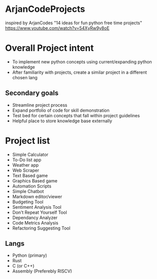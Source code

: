 # ArjanCodeProjects
inspired by ArjanCodes "14 ideas for fun python free time projects"
https://www.youtube.com/watch?v=54XyRw9y8oE

# Overall Project intent
- To implement new python concepts using current/expanding python knowledge
- After familiarity with projects, create a similar project in a different chosen lang

## Secondary goals
- Streamline project process
- Expand portfolio of code for skill demonstration
- Test bed for certain concepts that fall within project guidelines
- Helpful place to store knowledge base externally

# Project list
- Simple Calculator
- To-Do list app
- Weather app
- Web Scraper
- Text Based game
- Graphics Based game
- Automation Scripts
- Simple Chatbot
- Markdown editor/viewer
- Budgeting Tool
- Sentiment Analysis Tool
- Don't Repeat Yourself Tool
- Dependancy Analyzer
- Code Metrics Analysis
- Refactoring Suggesting Tool

## Langs
- Python (primary)
- Rust
- C (or C++)
- Assembly (Preferebly RISCV)

